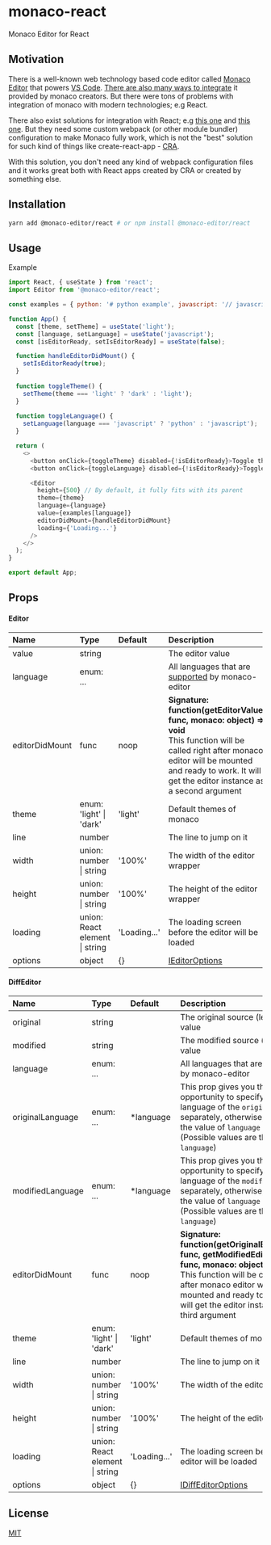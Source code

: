 # monaco-react
Monaco Editor for React

## Motivation
There is a well-known web technology based code editor called [Monaco Editor](https://microsoft.github.io/monaco-editor/) that powers [VS Code](https://code.visualstudio.com/). [There are also many ways to integrate](https://github.com/Microsoft/monaco-editor-samples/) it provided by monaco creators. But there were tons of problems with integration of monaco with modern technologies; e.g React.

There also exist solutions for integration with React; e.g [this one](https://github.com/react-monaco-editor/react-monaco-editor) and [this one](https://wangchujiang.com/react-monacoeditor/). But they need some custom webpack (or other module bundler) configuration to make Monaco fully work, which is not the "best" solution for such kind of things like create-react-app - [CRA](https://facebook.github.io/create-react-app/).

With this solution, you don't need any kind of webpack configuration files and it works great both with React apps created by CRA or created by something else.

## Installation

```bash
yarn add @monaco-editor/react # or npm install @monaco-editor/react
```

## Usage

Example
```js
import React, { useState } from 'react';
import Editor from '@monaco-editor/react';

const examples = { python: '# python example', javascript: '// javascript example' };

function App() {
  const [theme, setTheme] = useState('light');
  const [language, setLanguage] = useState('javascript');
  const [isEditorReady, setIsEditorReady] = useState(false);

  function handleEditorDidMount() {
    setIsEditorReady(true);
  }
  
  function toggleTheme() {
    setTheme(theme === 'light' ? 'dark' : 'light');
  }
  
  function toggleLanguage() {
    setLanguage(language === 'javascript' ? 'python' : 'javascript');
  }

  return (
    <>
      <button onClick={toggleTheme} disabled={!isEditorReady}>Toggle theme</button>
      <button onClick={toggleLanguage} disabled={!isEditorReady}>Toggle language</button>

      <Editor
        height={500} // By default, it fully fits with its parent
        theme={theme}
        language={language}
        value={examples[language]}
        editorDidMount={handleEditorDidMount}
        loading={'Loading...'}
      />
    </>
  );
}

export default App;
```

## Props

#### Editor

| Name   |      Type      |  Default |  Description |
|:----------|:-------------|:------|:------|
| value | string || The editor value |
| language | enum: ... | | All languages that are [supported](https://github.com/microsoft/monaco-languages) by monaco-editor |
| editorDidMount | func | noop | **Signature: function(getEditorValue: func, monaco: object) => void** <br/> This function will be called right after monaco editor will be mounted and ready to work. It will get the editor instance as a second argument |
| theme | enum: 'light' \| 'dark' | 'light' | Default themes of monaco |
| line | number |  | The line to jump on it |
| width | union: number \| string | '100%' | The width of the editor wrapper |
| height | union: number \| string | '100%' | The height of the editor wrapper |
| loading | union: React element \| string | 'Loading...' | The loading screen before the editor will be loaded |
| options | object | {} | [IEditorOptions](https://microsoft.github.io/monaco-editor/api/interfaces/monaco.editor.ieditoroptions.html) |

#### DiffEditor

| Name   |      Type      |  Default |  Description |
|:----------|:-------------|:------|:------|
| original | string || The original source (left one) value |
| modified | string || The modified source (right one) value |
| language | enum: ... | | All languages that are [supported](https://github.com/microsoft/monaco-languages) by monaco-editor |
| originalLanguage | enum: ... | *language | This prop gives you the opportunity to specify the language of the `original` source separately, otherwise, it will get the value of `language` property. (Possible values are the same as `language`) |
| modifiedLanguage | enum: ... | *language | This prop gives you the opportunity to specify the language of the `modified` source separately, otherwise, it will get the value of `language` property. (Possible values are the same as `language`) |
| editorDidMount | func | noop | **Signature: function(getOriginalEditorValue: func, getModifiedEditorValue: func, monaco: object) => void** <br/> This function will be called right after monaco editor will be mounted and ready to work. It will get the editor instance as a third argument |
| theme | enum: 'light' \| 'dark' | 'light' | Default themes of monaco |
| line | number |  | The line to jump on it |
| width | union: number \| string | '100%' | The width of the editor wrapper |
| height | union: number \| string | '100%' | The height of the editor wrapper |
| loading | union: React element \| string | 'Loading...' | The loading screen before the editor will be loaded |
| options | object | {} | [IDiffEditorOptions](https://microsoft.github.io/monaco-editor/api/interfaces/monaco.editor.idiffeditorconstructionoptions.html) |

## License

[MIT](./LICENSE)
